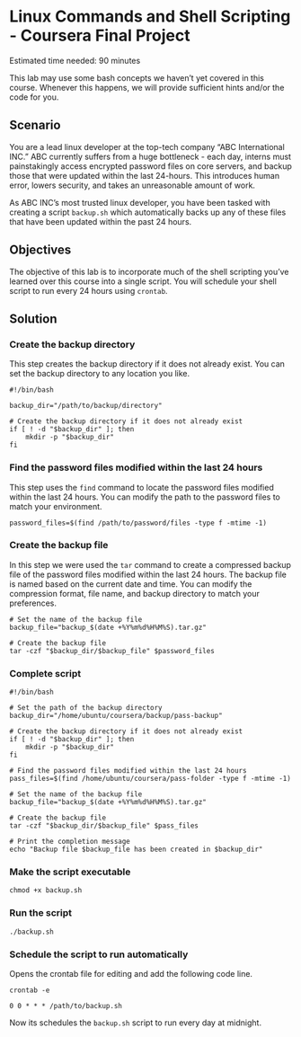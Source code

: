 # Linux Commands and Shell Scripting - Coursera Final Project

Estimated time needed: 90 minutes

This lab may use some bash concepts we haven’t yet covered in this course. Whenever this happens, we will provide sufficient hints and/or the code for you.

## Scenario
You are a lead linux developer at the top-tech company “ABC International INC.” ABC currently suffers from a huge bottleneck - each day, interns must painstakingly access encrypted password files on core servers, and backup those that were updated within the last 24-hours. This introduces human error, lowers security, and takes an unreasonable amount of work.

As ABC INC’s most trusted linux developer, you have been tasked with creating a script `backup.sh` which automatically backs up any of these files that have been updated within the past 24 hours.

## Objectives
The objective of this lab is to incorporate much of the shell scripting you’ve learned over this course into a single script.
You will schedule your shell script to run every 24 hours using `crontab`.

## Solution

### Create the backup directory
This step creates the backup directory if it does not already exist. You can set the backup directory to any location you like.
```
#!/bin/bash

backup_dir="/path/to/backup/directory"

# Create the backup directory if it does not already exist
if [ ! -d "$backup_dir" ]; then
    mkdir -p "$backup_dir"
fi
```

### Find the password files modified within the last 24 hours
This step uses the `find` command to locate the password files modified within the last 24 hours. You can modify the path to the password files to match your environment.

```
password_files=$(find /path/to/password/files -type f -mtime -1)
```

### Create the backup file
In this step we were used the `tar` command to create a compressed backup file of the password files modified within the last 24 hours. The backup file is named based on the current date and time. You can modify the compression format, file name, and backup directory to match your preferences.

```
# Set the name of the backup file
backup_file="backup_$(date +%Y%m%d%H%M%S).tar.gz"

# Create the backup file
tar -czf "$backup_dir/$backup_file" $password_files
```
### Complete script
```
#!/bin/bash

# Set the path of the backup directory
backup_dir="/home/ubuntu/coursera/backup/pass-backup"

# Create the backup directory if it does not already exist
if [ ! -d "$backup_dir" ]; then
    mkdir -p "$backup_dir"
fi

# Find the password files modified within the last 24 hours
pass_files=$(find /home/ubuntu/coursera/pass-folder -type f -mtime -1)

# Set the name of the backup file
backup_file="backup_$(date +%Y%m%d%H%M%S).tar.gz"

# Create the backup file
tar -czf "$backup_dir/$backup_file" $pass_files

# Print the completion message
echo "Backup file $backup_file has been created in $backup_dir"
```
### Make the script executable

```
chmod +x backup.sh
```

### Run the script
```
./backup.sh
```
### Schedule the script to run automatically
Opens the crontab file for editing and add the following code line.
```
crontab -e
```
```
0 0 * * * /path/to/backup.sh
```
Now its schedules the `backup.sh` script to run every day at midnight.
